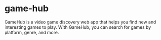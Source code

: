 # game-hub
GameHub is a video game discovery web app that helps you find new and interesting games to play.
With GameHub, you can search for games by platform, genre, and more.

